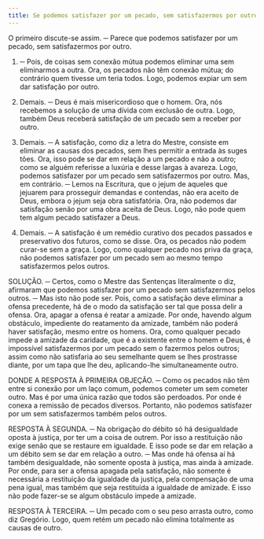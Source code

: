 ```yaml
---
title: Se podemos satisfazer por um pecado, sem satisfazermos por outro
---
```


O primeiro discute-se assim. ─ Parece que podemos satisfazer por um pecado, sem satisfazermos por outro.  

1. ─ Pois, de coisas sem conexão mútua podemos eliminar uma sem eliminarmos a outra. Ora, os pecados não têm conexão mútua; do contrário quem tivesse um teria todos. Logo, podemos expiar um sem dar satisfação por outro.  

2. Demais. ─ Deus é mais misericordioso que o homem. Ora, nós recebemos a solução de uma dívida com exclusão de outra. Logo, também Deus receberá satisfação de um pecado sem a receber por outro.  

3. Demais. ─ A satisfação, como diz a letra do Mestre, consiste em eliminar as causas dos pecados, sem lhes permitir a entrada às suges tões. Ora, isso pode se dar em relação a um pecado e não a outro; como se alguém referisse a luxúria e desse largas à avareza. Logo, podemos satisfazer por um pecado sem satisfazermos por outro.  Mas, em contrário. ─ Lemos na Escritura, que o jejum de aqueles que jejuarem para prosseguir demandas e contendas, não era aceito de Deus, embora o jejum seja obra satisfatória. Ora, não podemos dar satisfação senão por uma obra aceita de Deus. Logo, não pode quem tem algum pecado satisfazer a Deus.  

2. Demais. ─ A satisfação é um remédio curativo dos pecados passados e preservativo dos futuros, como se disse. Ora, os pecados não podem curar-se sem a graça. Logo, como qualquer pecado nos priva da graça, não podemos satisfazer por um pecado sem ao mesmo tempo satisfazermos pelos outros.  

SOLUÇÃO. ─ Certos, como o Mestre das Sentenças literalmente o diz, afirmaram que podemos satisfazer por um pecado sem satisfazermos pelos outros. ─ Mas isto não pode ser. Pois, como a satisfação deve eliminar a ofensa precedente, há de o modo da satisfação ser tal que possa delir a ofensa. Ora, apagar a ofensa é reatar a amizade. Por onde, havendo algum obstáculo, impediente do reatamento da amizade, também não poderá haver satisfação, mesmo entre os homens. Ora, como qualquer pecado impede a amizade da caridade, que é a existente entre o homem e Deus, é impossível satisfazermos por um pecado sem o fazermos pelos outros; assim como não satisfaria ao seu semelhante quem se lhes prostrasse diante, por um tapa que lhe deu, aplicando-lhe simultaneamente outro.  

DONDE A RESPOSTA À PRIMEIRA OBJEÇÃO. ─ Como os pecados não têm entre si conexão por um laço comum, podemos cometer um sem cometer outro. Mas é por uma única razão que todos são perdoados. Por onde é conexa a remissão de pecados diversos. Portanto, não podemos satisfazer por um sem satisfazermos também pelos outros.  

RESPOSTA À SEGUNDA. ─ Na obrigação do débito só há desigualdade oposta à justiça, por ter um a coisa de outrem. Por isso a restituição não exige senão que se restaure em igualdade. E isso pode se dar em relação a um débito sem se dar em relação a outro. ─ Mas onde há ofensa aí há também desigualdade, não somente oposta à justiça, mas ainda à amizade. Por onde, para ser a ofensa apagada pela satisfação, não somente é necessária a restituição da igualdade da justiça, pela compensação de uma pena igual, mas também que seja restituída a igualdade de amizade. E isso não pode fazer-se se algum obstáculo impede a amizade.  

RESPOSTA À TERCEIRA. ─ Um pecado com o seu peso arrasta outro, como diz Gregório. Logo, quem retém um pecado não elimina totalmente as causas de outro.